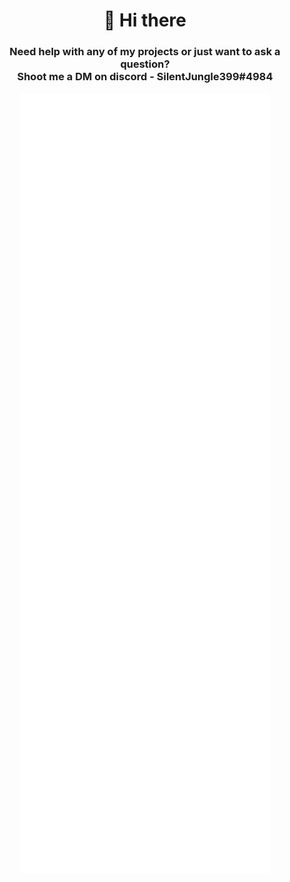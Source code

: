 <h1 align="center">👋 Hi there</h1>
<h3 align="center">Need help with any of my projects or just want to ask a question?<br>Shoot me a DM on discord - SilentJungle399#4984</h3>

<p align="center">
  <img align="center" src="/github-metrics.svg" alt="Metrics" width="400">
</p>

